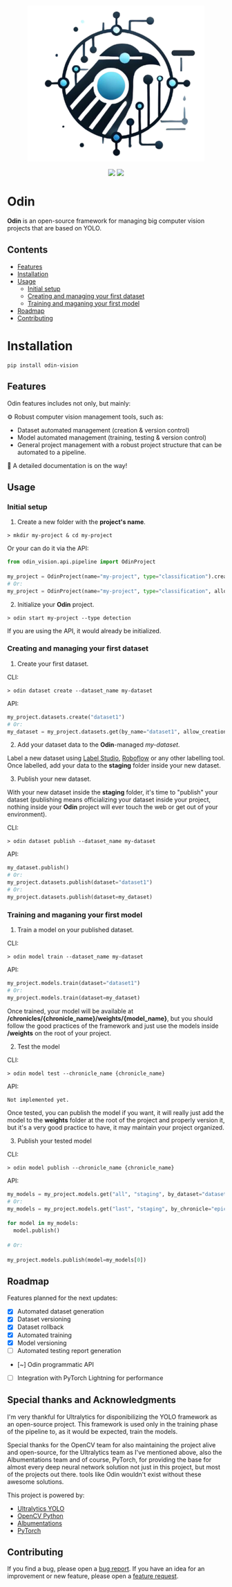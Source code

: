 <p align="center">
  <img src="https://raw.githubusercontent.com/matjsz/odin/refs/heads/main/docs/logo.png" style="">
</p>
<p align="center">
  <img src="https://img.shields.io/pypi/v/odin-vision.svg">
  <img src="https://img.shields.io/pypi/pyversions/odin-vision.svg">
</p>

# Odin

**Odin** is an open-source framework for managing big computer vision projects that are based on YOLO.

## Contents

- [Features](#features)
- [Installation](#installation)
- [Usage](#usage)
  - [Initial setup](#initial-setup)
  - [Creating and managing your first dataset](#creating-and-managing-your-first-dataset)
  - [Training and maganing your first model](#training-and-maganing-your-first-model)
- [Roadmap](#roadmap)
- [Contributing](#contributing)

# Installation

```
pip install odin-vision
```

## Features

Odin features includes not only, but mainly:

⚙️ Robust computer vision management tools, such as:
  - Dataset automated management (creation & version control)
  - Model automated management (training, testing & version control)
  - General project management with a robust project structure that can be automated to a pipeline.

📄 A detailed documentation is on the way!

## Usage

### Initial setup

1. Create a new folder with the **project's name**.

```
> mkdir my-project & cd my-project
```

Or your can do it via the API:

```python
from odin_vision.api.pipeline import OdinProject

my_project = OdinProject(name="my-project", type="classification").create()
# Or:
my_project = OdinProject(name="my-project", type="classification", allow_creation=True)
```

2. Initialize your **Odin** project.

```
> odin start my-project --type detection
```

If you are using the API, it would already be initialized.

### Creating and managing your first dataset

1. Create your first dataset.

CLI:
```
> odin dataset create --dataset_name my-dataset
```

API:
```python
my_project.datasets.create("dataset1")
# Or:
my_dataset = my_project.datasets.get(by_name="dataset1", allow_creation=True)
```

2. Add your dataset data to the **Odin**-managed _my-dataset_.

Label a new dataset using [Label Studio](https://labelstud.io/), [Roboflow](https://roboflow.com/) or any other labelling tool. Once labelled, add your data to the **staging** folder inside your new dataset.

3. Publish your new dataset.

With your new dataset inside the **staging** folder, it's time to "publish" your dataset (publishing means officializing your dataset inside your project, nothing inside your **Odin** project will ever touch the web or get out of your environment).

CLI:
```  
> odin dataset publish --dataset_name my-dataset
```

API:
```python
my_dataset.publish()
# Or:
my_project.datasets.publish(dataset="dataset1")
# Or:
my_project.datasets.publish(dataset=my_dataset)
```

### Training and maganing your first model

1. Train a model on your published dataset.

CLI:
```
> odin model train --dataset_name my-dataset
```

API:
```python
my_project.models.train(dataset="dataset1")
# Or:
my_project.models.train(dataset=my_dataset)
```

Once trained, your model will be available at **/chronicles/{chronicle_name}/weights/{model_name}**, but you should follow the good practices of the framework and just use the models inside **/weights** on the root of your project.

2. Test the model

CLI:
```
> odin model test --chronicle_name {chronicle_name}
```

API:
```
Not implemented yet.
```

Once tested, you can publish the model if you want, it will really just add the model to the **weights** folder at the root of the project and properly version it, but it's a very good practice to have, it may maintain your project organized.

3. Publish your tested model

CLI:
```
> odin model publish --chronicle_name {chronicle_name}
```

API:
```python
my_models = my_project.models.get("all", "staging", by_dataset="dataset1") # Returns list[OdinModel]
# Or:
my_models = my_project.models.get("last", "staging", by_chronicle="epic-hero") # Returns list[OdinModel]

for model in my_models:
  model.publish()

# Or:

my_project.models.publish(model=my_models[0])
```

## Roadmap

Features planned for the next updates:

- [x] Automated dataset generation
- [x] Dataset versioning
- [x] Dataset rollback
- [x] Automated training
- [x] Model versioning
- [ ] Automated testing report generation
- [~] Odin programmatic API
- [ ] Integration with PyTorch Lightning for performance

## Special thanks and Acknowledgments 

I'm very thankful for Ultralytics for disponibilizing the YOLO framework as an open-source project. This framework is used only in the training phase of the pipeline to, as it would be expected, train the models.

Special thanks for the OpenCV team for also maintaining the project alive and open-source, for the Ultralytics team as I've mentioned above, also the Albumentations team and of course, PyTorch, for providing the base for almost every deep neural network solution not just in this project, but most of the projects out there. tools like Odin wouldn't exist without these awesome solutions.

This project is powered by:
- [Ultralytics YOLO](https://github.com/ultralytics/ultralytics)
- [OpenCV Python](https://github.com/opencv/opencv-python)
- [Albumentations](https://github.com/albumentations-team/albumentations)
- [PyTorch](https://github.com/pytorch/pytorch)

## Contributing

If you find a bug, please open a [bug report](https://github.com/matjsz/odin/issues/new?labels=bug).
If you have an idea for an improvement or new feature, please open a [feature request](https://github.com/matjsz/odin/issues/new?labels=enhancement).